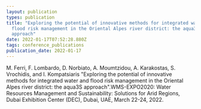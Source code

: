 ```yaml
---
layout: publication
types: publication
title: "Exploring the potential of innovative methods for integrated water and
  flood risk management in the Oriental Alpes river district: the aqua3S
  approach"
date: 2022-01-17T07:52:28.880Z
tags: conference_publications
publication_date: 2022-01-17
---
```

M. Ferri, F. Lombardo, D. Norbiato, A. Moumtzidou, A. Karakostas, S. Vrochidis, and  I. Kompatsiaris "Exploring the potential of innovative methods for integrated water and flood risk management in the Oriental Alpes river district: the aqua3S approach".WMS-EXPO2020: Water Resources Management and Sustainability: Solutions for Arid Regions, Dubai Exhibition Center (DEC), Dubai, UAE, March 22-24, 2022.